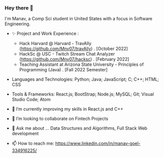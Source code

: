 ### Hey there 👋


I'm Manav, a Comp Sci student in United States with a focus in Software Engineering. 

- ✨ Project and Work Experience : 

  - Hack Harvard @ Harvard - TravAlly (https://github.com/Mnv07/travAlly) . [October 2022]
  - HackSc @ USC - Twitch Stream Chat Analyzer (https://github.com/Mnv07/hacksc) . [February 2022]
  - Teaching Assistant at Arizona State University - Principles of Programming (Java) . [Fall 2022 Semester]
  
- Languages and Technologies: Python; Java; JavaScript; C; C++; HTML; CSS
- Tools & Frameworks: React.js; BootStrap; Node.js; MySQL; Git; Visual Studio Code; Atom


- 🔭 I’m currently improving my skills in React.js and C++
- 👯 I’m looking to collaborate on Fintech Projects
- 💬 Ask me about ... Data Structures and Algorithms, Full Stack Web development 
- 📫 How to reach me: https://www.linkedin.com/in/manav-goel-334916225/ 

